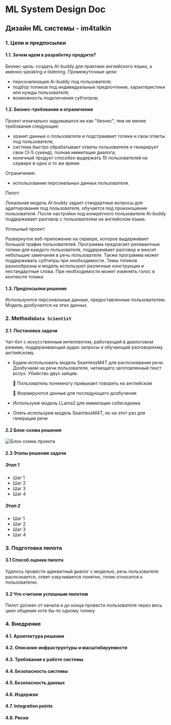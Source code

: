 # ML System Design Doc
## Дизайн ML системы - im4talkin


### 1. Цели и предпосылки 
#### 1.1. Зачем идем в разработку продукта?  

Бизнес-цель: создать AI-buddy для практики английского языка, а именно speaking и listening.
Промежуточные цели: 
- персонализация Ai-buddy под пользователя;
- подбор топиков под индивидуальные предпочтения, характеристики или нужды пользователя;
- возможность подключения субтитров;

#### 1.2. Бизнес-требования и ограничения

Проект изначально задумывался не как "бизнес", тем не менее требования следующие: 
- хранит данные о пользователе и подстраивает топики и свои ответы под пользователя;
- система быстро обрабатывает ответы пользователя и генерирует свои (3-5 сукенд), полная иммитация диалога;
- конечный продукт способен выдержать 10 пользователей на сервере в одно и то же время.

Ограничения:
- использование персональных данных пользователя.

Пилот:

Локальная модель AI-buddy задает стандартные вопросы для адаптирования под пользователя, обучается под произношение пользователя. После настройки под конкретного пользователя AI-buddy поддерживает разговор с пользователем на английском языке.

Успешный проект:

Развернутое веб-приложение на сервере, которое выдерживает большой трафик пользователей. Программа предлагает релевантные топики для каждого пользователя, поддерживает разговор и вносит небольшие замечания в речь пользователя. Также программа может поддерживать субтитры при необходимости. Темы топиков разнообразны и модель используют различные конструкции и нестандартные слова. При необходимости может изменять голос в контексте топика

#### 1.3. Предпосылки решения

Используются персональные данные, предоставленные пользователем. Модель дообучается на этих данных.

### 2. Methods`Data Scientist`     

#### 2.1. Постановка задачи

Чат-бот с искусственным интеллектом, работающий в диалоговом режиме, поддерживающий аудио запросы и обучающий разговорному английскому.
- Будем использовать модель SeamlessM4T для распознавания речи. Дообучаем на речи пользователя, читающего заготовленный текст вслух. Убийство двух зайцев:

    🐇 Пользователь понемногу привыкает говорить на английском

    🐇 Формируются данные для последующего дообучения
  
- Используем модель LLama2 для  иммитации собеседника
- Опять используем модель SeamlessM4T, но на этот раз для генерации речи
#### 2.2 Блок-схема решения

![Блок-схема проекта](/media/shema_ods.drawio.png)

#### 2.3 Этапы решения задачи
##### Этап 1

- Шаг 1
- Шаг 2
- Шаг 3
- Шаг 4

##### Этап 2

- Шаг 1
- Шаг 2
- Шаг 3
- Шаг 4
  
### 3. Подготовка пилота

#### 3.1 Способ оценки пилота

Удалось провести адекватный диалог с моделью, речь пользователя распознается, ответ озвучивается понятно, топик относится к пользователю.

#### 3.2 Что считаем успешным пилотом

Пилот должен от начала и до конца провести пользователя через весь цикл общения хотя бы по одному топику

### 4. Внедрение

#### 4.1. Архитектура решения

#### 4.2. Описание инфраструктуры и масштабируемости

#### 4.3. Требования к работе системы

#### 4.4. Безопасность системы

#### 4.5. Безопасность данных

#### 4.6. Издержки

#### 4.7. Integration points

#### 4.8. Риски


  
